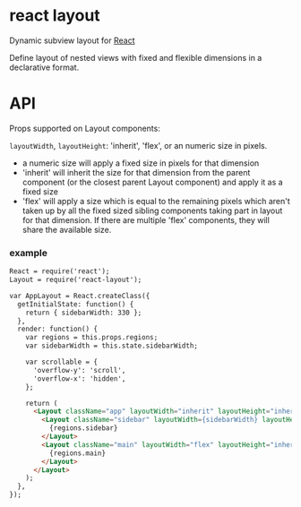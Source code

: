 # react layout

Dynamic subview layout for [React](http://facebook.github.io/react/)

Define layout of nested views with fixed and flexible dimensions in a declarative format.

# API

Props supported on Layout components:

`layoutWidth`, `layoutHeight`: 'inherit', 'flex', or an numeric size in pixels. 
- a numeric size will apply a fixed size in pixels for that dimension
- 'inherit' will inherit the size for that dimension from the parent component (or the closest parent Layout component) and apply it as a fixed size
- 'flex' will apply a size which is equal to the remaining pixels which aren't taken up by all the fixed sized sibling components taking part in layout for that dimension. If there are multiple 'flex' components, they will share the available size.

### example

```html
React = require('react');
Layout = require('react-layout');

var AppLayout = React.createClass({
  getInitialState: function() {
    return { sidebarWidth: 330 };
  },
  render: function() {
    var regions = this.props.regions;
    var sidebarWidth = this.state.sidebarWidth;

    var scrollable = {
      'overflow-y': 'scroll',
      'overflow-x': 'hidden',
    };

    return (
      <Layout className="app" layoutWidth="inherit" layoutHeight="inherit">
        <Layout className="sidebar" layoutWidth={sidebarWidth} layoutHeight="inherit" style={scrollable}>
          {regions.sidebar}
        </Layout>
        <Layout className="main" layoutWidth="flex" layoutHeight="inherit">
          {regions.main}
        </Layout>
      </Layout>
    );
  },
});
```

